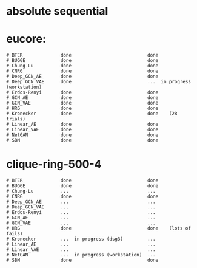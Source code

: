 #                       absolute                        sequential
# eucore:
    # BTER              done                            done
    # BUGGE             done                            done
    # Chung-Lu          done                            done
    # CNRG              done                            done
    # Deep_GCN_AE       done                            done
    # Deep_GCN_VAE      done                            ...  in progress (workstation)
    # Erdos-Renyi       done                            done
    # GCN_AE            done                            done
    # GCN_VAE           done                            done
    # HRG               done                            done
    # Kronecker         done                            done    (28 trials)
    # Linear_AE         done                            done
    # Linear_VAE        done                            done
    # NetGAN            done                            done
    # SBM               done                            done
# clique-ring-500-4
    # BTER              done                            done
    # BUGGE             done                            done
    # Chung-Lu          ...                             ...
    # CNRG              done                            done
    # Deep_GCN_AE       ...                             ...
    # Deep_GCN_VAE      ...                             ...
    # Erdos-Renyi       ...                             ...
    # GCN_AE            ...                             ...
    # GCN_VAE           ...                             ...
    # HRG               done                            done    (lots of fails)
    # Kronecker         ...  in progress (dsg3)         ...
    # Linear_AE         ...                             ...
    # Linear_VAE        ...                             ...
    # NetGAN            ...  in progress (workstation)  ...
    # SBM               done                            done

